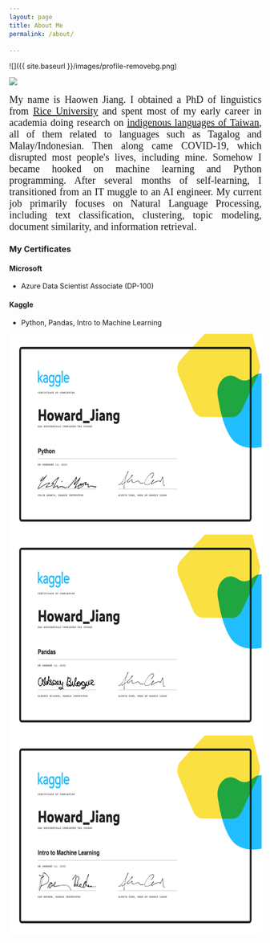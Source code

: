 ```yaml
---
layout: page
title: About Me
permalink: /about/

---
```

![]({{ site.baseurl }}/images/profile-removebg.png)

[![](https://img.shields.io/badge/Visit-My_academic_profile-blue?style=flat&logo=googlescholar&logoColor=white)](https://howard-haowen.github.io)

<div style="text-align: justify;font-size:20px;font-family:Garmond">
My name is Haowen Jiang. I obtained a PhD of linguistics from <a href="https://www.rice.edu">Rice University</a> and spent most of my early career in academia doing research on <a href="https://en.wikipedia.org/wiki/Formosan_languages">indigenous languages of Taiwan</a>, all of them related to languages such as Tagalog and Malay/Indonesian. Then along came COVID-19, which disrupted most people's lives, including mine. Somehow I became hooked on machine learning and Python programming. After several months of self-learning, I transitioned from an IT muggle to an AI engineer. My current job primarily focuses on Natural Language Processing, including text classification, clustering, topic modeling, document similarity, and information retrieval. 
</div>

### My Certificates

#### Microsoft 
- Azure Data Scientist Associate (DP-100)
<div data-iframe-width="150" data-iframe-height="270" data-share-badge-id="7c4f2a43-cf71-4604-b36d-d68544c96a2e" data-share-badge-host="https://www.credly.com"></div><script type="text/javascript" async src="//cdn.credly.com/assets/utilities/embed.js"></script>

#### Kaggle
- Python, Pandas, Intro to Machine Learning

<img src="https://github.com/howard-haowen/blog.ai/raw/master/images/Kaggle-Python.png" width="600" height="400" align="left">

<img src="https://github.com/howard-haowen/blog.ai/raw/master/images/Kaggle-Pandas.png" width="600" height="400" align="left">

<img src="https://github.com/howard-haowen/blog.ai/raw/master/images/Kaggle-IntroToMachineLearning.png" width="600" height="400" align="left">

